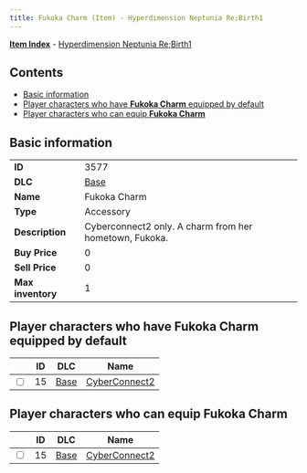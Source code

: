 ```yaml
---
title: Fukoka Charm (Item) - Hyperdimension Neptunia Re;Birth1
---
```


[**Item Index**](/neptunia/rb1/item/index.html) - [Hyperdimension Neptunia Re;Birth1](/neptunia/rb1)

## Contents

- [Basic information](#basic-information)
- [Player characters who have **Fukoka Charm** equipped by default](#player-characters-who-have-fukoka-charm-equipped-by-default)
- [Player characters who can equip **Fukoka Charm**](#player-characters-who-can-equip-fukoka-charm)
## Basic information

|   |   |
| -- | -- |
| **ID** | 3577 |
| **DLC** | [Base](/neptunia/rb1/dlc/1-base.html) |
| **Name** | Fukoka Charm |
| **Type** | Accessory |
| **Description** | Cyberconnect2 only. A charm from her hometown, Fukoka. |
| **Buy Price** | 0 |
| **Sell Price** | 0 |
| **Max inventory** | 1 |


## Player characters who have **Fukoka Charm** equipped by default

|    | ID | DLC | Name |
| -- | -- | --- | ---- |
| <input type="checkbox" id="rb1-player-1-15" class="trackbox" /> | 15 | [Base](/neptunia/rb1/dlc/1-base.html) | [CyberConnect2](/neptunia/rb1/player/1-15-cyberconnect2.html) |


## Player characters who can equip **Fukoka Charm**

|    | ID | DLC | Name |
| -- | -- | --- | ---- |
| <input type="checkbox" id="rb1-player-1-15" class="trackbox" /> | 15 | [Base](/neptunia/rb1/dlc/1-base.html) | [CyberConnect2](/neptunia/rb1/player/1-15-cyberconnect2.html) |
